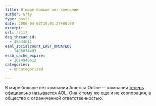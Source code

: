 ```yaml
---
title: В мире больше нет компании
author: Gray
type: posts
date: 2006-04-03T16:01:27+00:00
excerpt:
url: /7117
dsq_thread_id:
  - 45344611
esml_socialcount_LAST_UPDATED:
  - 1496874483
essb_cache_expire:
  - 1614940612
categories:
  - Uncategorized

---
```








В мире больше нет компании America Online &#8212; компания <a href="http://blog.clickz.com/archives/060403-114351.html" target="_blank">теперь официально называется</a> AOL. Она к тому же еще и не корпорация, а общество с ограниченной ответственностью.